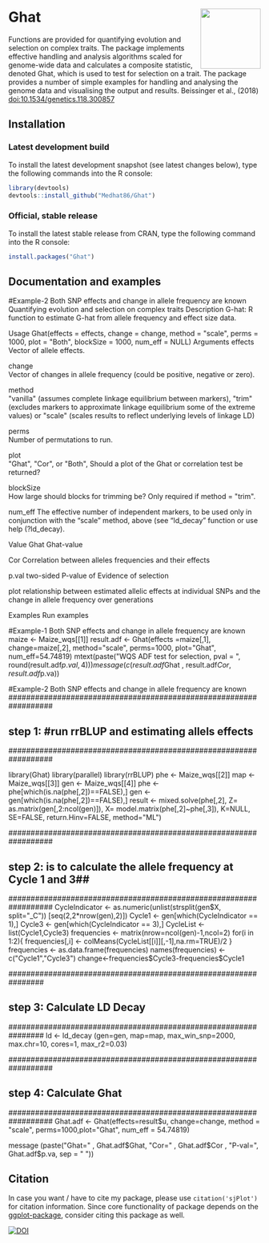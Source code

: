 # Ghat <img src="https://github.com/Medhat86/Ghat/blob/master/1649142570895.jpg" align="right" alt="" width="120" />


Functions are provided for quantifying evolution and selection on complex traits.
The package implements effective handling and analysis algorithms scaled for
genome-wide data and calculates a composite statistic, denoted Ghat, which is used
to test for selection on a trait. The package provides a number of simple examples
for handling and analysing the genome data and visualising the output and results.
Beissinger et al., (2018) <doi:10.1534/genetics.118.300857>

## Installation

### Latest development build

To install the latest development snapshot (see latest changes below), type the following commands into the R console:

```r
library(devtools)
devtools::install_github("Medhat86/Ghat")
```

### Official, stable release

To install the latest stable release from CRAN, type the following command into the R console:

```r
install.packages("Ghat")
```

## Documentation and examples

#Example-2 Both SNP effects and change in allele frequency are known
Quantifying evolution and selection on complex traits
Description
G-hat: R function to estimate G-hat from allele frequency and effect size data.

Usage
Ghat(effects = effects, change = change, method = "scale",
  perms = 1000, plot = "Both", blockSize = 1000, num_eff = NULL)
Arguments
effects	
Vector of allele effects.

change	
Vector of changes in allele frequency (could be positive, negative or zero).

method	
"vanilla" (assumes complete linkage equilibrium between markers), "trim" (excludes markers to approximate linkage equilibrium some of the extreme values) or "scale" (scales results to reflect underlying levels of linkage LD)

perms	
Number of permutations to run.

plot	
"Ghat", "Cor", or "Both", Should a plot of the Ghat or correlation test be returned?

blockSize	
How large should blocks for trimming be? Only required if method = "trim".

num_eff	
The effective number of independent markers, to be used only in conjunction with the “scale” method, above (see “ld_decay” function or use help (?ld_decay).

Value
Ghat Ghat-value

Cor Correlation between alleles frequencies and their effects

p.val two-sided P-value of Evidence of selection

plot relationship between estimated allelic effects at individual SNPs and the change in allele frequency over generations

Examples
Run examples

#Example-1 Both SNP effects and change in allele frequency are known
maize		<- Maize_wqs[[1]]
result.adf	<- Ghat(effects =maize[,1], change=maize[,2], method="scale",
                     perms=1000, plot="Ghat", num_eff=54.74819)
mtext(paste("WQS ADF test for selection, pval = ", round(result.adf$p.val,4)))
message (c(result.adf$Ghat , result.adf$Cor , result.adf$p.va))



#Example-2 Both SNP effects and change in allele frequency are known
##################################################################
## step 1: #run rrBLUP and estimating allels effects            ##
##################################################################

library(Ghat)
library(parallel)
library(rrBLUP)
phe                 <- Maize_wqs[[2]]
map                 <- Maize_wqs[[3]]
gen                 <- Maize_wqs[[4]]
phe                 <-phe[which(is.na(phe[,2])==FALSE),]
gen                 <-gen[which(is.na(phe[,2])==FALSE),]
result              <- mixed.solve(phe[,2],
                                   Z= as.matrix(gen[,2:ncol(gen)]),
                                   X= model.matrix(phe[,2]~phe[,3]),
                                   K=NULL, SE=FALSE, return.Hinv=FALSE,
                                   method="ML")
                                   
##################################################################
## step 2: is to calculate the allele frequency at Cycle 1 and 3##
##################################################################
CycleIndicator      <- as.numeric(unlist(strsplit(gen$X,
                       split="_C")) [seq(2,2*nrow(gen),2)])
Cycle1              <- gen[which(CycleIndicator == 1),]
Cycle3              <- gen[which(CycleIndicator == 3),]
CycleList           <- list(Cycle1,Cycle3)
frequencies         <- matrix(nrow=ncol(gen)-1,ncol=2)
for(i in 1:2){
  frequencies[,i]   <- colMeans(CycleList[[i]][,-1],na.rm=TRUE)/2
}
frequencies         <- as.data.frame(frequencies)
names(frequencies)  <- c("Cycle1","Cycle3")
change<-frequencies$Cycle3-frequencies$Cycle1

################################################################
## step 3: Calculate LD Decay                                   ##
################################################################
ld                  <- ld_decay (gen=gen, map=map,
                                 max_win_snp=2000, max.chr=10,
                                 cores=1, max_r2=0.03)

##################################################################
## step 4: Calculate Ghat                                       ##
##################################################################
Ghat.adf    <- Ghat(effects=result$u, change=change, method = "scale",
                    perms=1000,plot="Ghat", num_eff = 54.74819)

message (paste("Ghat=" , Ghat.adf$Ghat,
            "Cor="  , Ghat.adf$Cor ,
            "P-val=", Ghat.adf$p.va, sep = " "))

## Citation

In case you want / have to cite my package, please use `citation('sjPlot')` for citation information. Since core functionality of package depends on the [ggplot-package](https://cran.r-project.org/package=ggplot2), consider citing this package as well.

[![DOI](https://zenodo.org/badge/DOI/10.5281/zenodo.1308157.svg)](https://doi.org/10.5281/zenodo.1308157)

